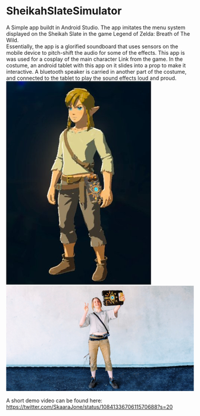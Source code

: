 # SheikahSlateSimulator
A Simple app buildt in Android Studio. The app imitates the menu system displayed on the Sheikah Slate in the game Legend of Zelda: Breath of The Wild.  
Essentially, the app is a glorified soundboard that uses sensors on the mobile device to pitch-shift the audio for some of the effects.
This app is was used for a cosplay of the main character Link from the game.
In the costume, an android tablet with this app on it slides into a prop to make it interactive. A bluetooth speaker is carried in another part of the costume, and connected to the tablet to play the sound effects loud and proud.
![](https://github.com/JonShard/SheikahSlateSimulator/blob/master/images/link.jpeg?raw=true)
![](https://github.com/JonShard/SheikahSlateSimulator/blob/master/images/cosplay.jpeg?raw=true)

A short demo video can be found here:
https://twitter.com/SkaaraJone/status/1084133670611570688?s=20
